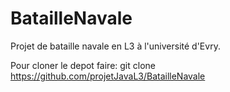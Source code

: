 BatailleNavale
==============

Projet de bataille navale en L3 à l'université d'Evry.

Pour cloner le depot faire:
git clone https://github.com/projetJavaL3/BatailleNavale

